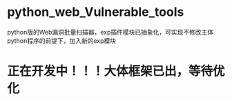 # python_web_Vulnerable_tools
python版的Web漏洞批量扫描器，exp插件模块已抽象化，可实现不修改主体python程序的前提下，加入新的exp模块
# 正在开发中！！！大体框架已出，等待优化

